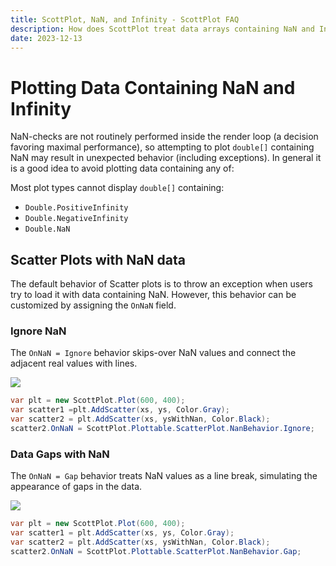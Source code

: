 ```yaml
---
title: ScottPlot, NaN, and Infinity - ScottPlot FAQ
description: How does ScottPlot treat data arrays containing NaN and Infinity?
date: 2023-12-13
---
```


# Plotting Data Containing NaN and Infinity

NaN-checks are not routinely performed inside the render loop (a decision favoring maximal performance), so attempting to plot `double[]` containing NaN may result in unexpected behavior (including exceptions). In general it is a good idea to avoid plotting data containing any of:

Most plot types cannot display `double[]` containing:
* `Double.PositiveInfinity`
* `Double.NegativeInfinity`
* `Double.NaN`

## Scatter Plots with NaN data

The default behavior of Scatter plots is to throw an exception when users try to load it with data containing NaN. However, this behavior can be customized by assigning the `OnNaN` field.

### Ignore NaN

The `OnNaN = Ignore` behavior skips-over NaN values and connect the adjacent real values with lines.

![](scatter_nan_ignore.png)

```cs
var plt = new ScottPlot.Plot(600, 400);
var scatter1 =plt.AddScatter(xs, ys, Color.Gray);
var scatter2 = plt.AddScatter(xs, ysWithNan, Color.Black);
scatter2.OnNaN = ScottPlot.Plottable.ScatterPlot.NanBehavior.Ignore;
```

### Data Gaps with NaN

The `OnNaN = Gap` behavior treats NaN values as a line break, simulating the appearance of gaps in the data.

![](scatter_nan_gap.png)

```cs
var plt = new ScottPlot.Plot(600, 400);
var scatter1 = plt.AddScatter(xs, ys, Color.Gray);
var scatter2 = plt.AddScatter(xs, ysWithNan, Color.Black);
scatter2.OnNaN = ScottPlot.Plottable.ScatterPlot.NanBehavior.Gap;
```